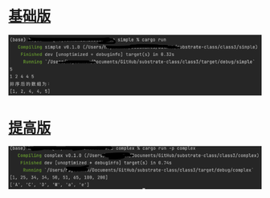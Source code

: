 # [基础版](simple/src/main.rs)

![](simple/work.png)

# [提高版](complex/src/main.rs)

![](complex/work.png)